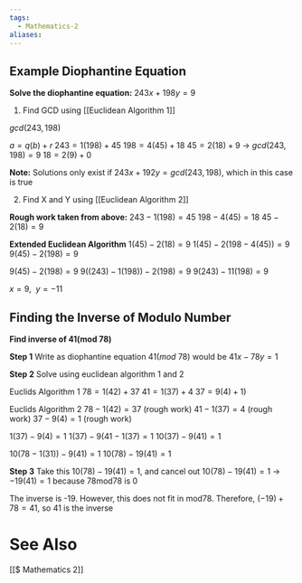 ```yaml
---
tags:
  - Mathematics-2
aliases:
---
```

## Example Diophantine Equation
**Solve the diophantine equation:** $243x + 198y = 9$
1. Find GCD using [[Euclidean Algorithm 1]]

$gcd(243, 198)$

$a = q(b) + r$
$243 = 1(198)+45$
$198 = 4(45)+18$
$45 = 2(18)+9$ -> $gcd(243, 198) = 9$
$18 = 2(9)+0$

**Note:**
Solutions only exist if $243x+192y=gcd(243,198)$, which in this case is true

2. Find X and Y using [[Euclidean Algorithm 2]]

**Rough work taken from above:**
$243 - 1(198) = 45$
$198 - 4(45) = 18$
$45 - 2(18) = 9$

**Extended Euclidean Algorithm**
$1(45) - 2(18) = 9$
$1(45) - 2(198 - 4(45)) = 9$
$9(45) - 2(198) = 9$

$9(45) - 2(198) = 9$
$9((243) - 1(198)) - 2(198) = 9$
$9(243) - 11(198) = 9$

$x=9,\>\>y=-11$

## Finding the Inverse of Modulo Number
**Find inverse of 41(mod 78)**

**Step 1** Write as diophantine equation
$41(mod\>78)$ would be $41x-78y=1$

**Step 2** Solve using euclidean algorithm 1 and 2

Euclids Algorithm 1
$78=1(42)+37$
$41=1(37)+4$
$37=9(4)+1)$

Euclids Algorithm 2
$78-1(42)=37$ (rough work)
$41-1(37)=4$ (rough work)
$37-9(4)=1$ (rough work)

$1(37)-9(4)=1$
$1(37)-9(41-1(37)=1$
$10(37)-9(41)=1$

$10(78-1(31))-9(41)=1$
$10(78)-19(41)=1$

**Step 3**
Take this $10(78)-19(41)=1$, and cancel out
$10(78)-19(41)=1$ -> $-19(41)=1$ because 78mod78 is 0

The inverse is -19. However, this does not fit in mod78.
Therefore, $(-19)+78=41$, so 41 is the inverse

# See Also
[[$ Mathematics 2]]
